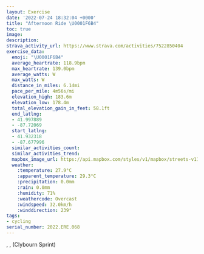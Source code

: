 ```yaml
---
layout: Exercise
date: '2022-07-24 18:32:04 +0000'
title: "Afternoon Ride \U0001F6B4"
toc: true
image:
description:
strava_activity_url: https://www.strava.com/activities/7522850404
exercise_data:
  emoji: "\U0001F6B4"
  average_heartrate: 118.9bpm
  max_heartrate: 139.0bpm
  average_watts: W
  max_watts: W
  distance_in_miles: 6.14mi
  pace_per_mile: 4m56s/mi
  elevation_high: 183.6m
  elevation_low: 178.4m
  total_elevation_gain_in_feet: 58.1ft
  end_latlng:
  - 41.997889
  - -87.72069
  start_latlng:
  - 41.932318
  - -87.677996
  similar_activities_count:
  similar_activities_trend:
  mapbox_image_url: https://api.mapbox.com/styles/v1/mapbox/streets-v11/static/path-5+787af2-1.0(%7D%7B%7C~FnrcvOqA%7CBMXCN%7B%40tAeAvAQJiBpCQPu%40rAgAzAa%40r%40e%40p%40qBlD_AtA%5Bn%40eEzFcBzCq%40fAoDpFc%40j%40s%40dAe%40%7C%40Sh%40EdA%40%60AD%5CBlABhDC%7C%40MFe%40Da%40CKOqAFu%40COD%40HCj%40%40vDCL%3F%7CCId%40MTQPKD%5BBuC%40o%40Du%40J%5DReA~%40sAx%40YVy%40Rc%40DeA%3FGBEJu%40DyGFGFDnAAvA%3FXFd%40%40VAXEFg%40LuBRyATSE%7BAb%40q%40NgALy%40%40SB_%40XEHSRe%40dAGFUFe%40H%7BANi%40Ca%40GyC%7DAiA_%40qAo%40%7D%40KYIQQMa%40S%5BYWUAm%40c%40s%40y%40_%40q%40UFSQICiAGmAEOF%5DTc%40j%40MJG%3Fw%40a%40UGYA%7D%40Bk%40H%7DAJsABqA%3FsAK_%40%3Fa%40DeAj%40g%40~%40GFEXF%5EAlAGr%40Ib%40Qp%40%5Bl%40WZ%5BVULQFa%40Gq%40Yq%40g%40SWQKIAs%40Ck%40VM%40aA%40aADO%3FOEM%40%7D%40BWDs%40T%3FLo%40f%40sAzASLaAbAk%40~%40UV_C%7CBGJ%7B%40z%40c%40j%40a%40ZOXUPi%40h%40AN%5BRc%40h%40_%40%5CSPs%40b%40%7B%40v%40W%40wBzBYEs%40t%40OH%5DBe%40h%40FAK_%40Cy%40UI%40g%40AKY%5BYBIfAYEIEWFi%40V_%40z%40k%40Ro%40%5CWp%40a%40VQb%40UXw%40%60%40iATe%40Dg%40GQ%3FcAVAKAgECOEE_%40Zq%40XEr%40%7B%40BwAOs%40Eq%40Fg%40J_%40%5CqBZk%40Nq%40%60%40e%40%60%40g%40Ve%40FkAHc%40AS%40y%40NQEwEhAkBLKBc%40V%5BKsAn%40aCr%40u%40PqAB%7D%40HkAT%5BAIKGq%40IYMWIGI%40%5DL%5D%5CQJKUSBaARa%40XMPG%5EAZD%60%40CTWh%40WXu%40%40i%40LK%5De%40Te%40JsAb%40mAVeBZu%40R_A%60%40WF%7DABUUoBDk%40Dc%40%5DqAh%40YP%5DYc%40X%5D%5Es%40%60Am%40M%5D%5Cu%40b%40KUe%40NWf%40e%40p%40OLg%40RyAF%5DF%40Vo%40Lw%40HwEFS%40QHU%5CKFQh%40_%40zAINWLNh%40NSd%40_%40N%3FTI%5EE%7C%40%40F%40DFq%40p%40a%40n%40Kb%40Wp%40AJc%40%60Ak%40zAsAtB%7D%40%7CAWDq%40~AWt%40g%40jA_EtHc%40%7C%40EP_A%60Bq%40tAy%40tAu%40xAINI%3FYp%40QXCPBnCEDBl%40C%60%40I%5CKRQXI%40Ub%40%5Bd%40CHHN),pin-s-s+e5b22e(-87.678,41.93231),pin-s-f+89ae00(-87.72068999999993,41.99788000000006)/auto/800x800?access_token=pk.eyJ1Ijoiam9zaGJlY2ttYW4iLCJhIjoiY205eWR2aDd1MWZ6djJrbXc4a3M0bWZleiJ9.XiG9OWkNcZk2QzjJbxLB4A
  weather:
    :temperature: 27.9°C
    :apparent_temperature: 29.3°C
    :precipitation: 0.0mm
    :rain: 0.0mm
    :humidity: 71%
    :weathercode: Overcast
    :windspeed: 32.0km/h
    :winddirection: 239°
tags:
- cycling
serial_number: 2022.ERE.068
---
```

, ,  (Clybourn Sprint)
